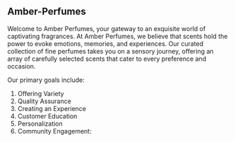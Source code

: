 ## Amber-Perfumes

Welcome to Amber Perfumes, your gateway to an exquisite world of captivating fragrances. At Amber Perfumes, we believe that scents hold the power to evoke emotions, memories, and experiences. Our curated collection of fine perfumes takes you on a sensory journey, offering an array of carefully selected scents that cater to every preference and occasion.

Our primary goals include:

1. Offering Variety
2. Quality Assurance
3. Creating an Experience
4. Customer Education
5. Personalization 
6. Community Engagement:
